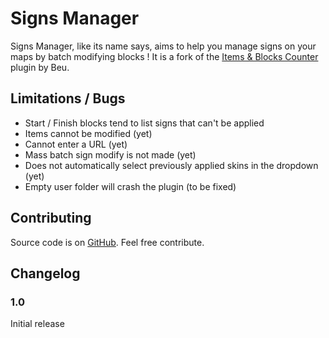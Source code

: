 # Signs Manager

Signs Manager, like its name says, aims to help you manage signs on your maps by batch modifying blocks !
It is a fork of the [Items & Blocks Counter](https://openplanet.dev/plugin/blocksitemscounter) plugin by Beu.

## Limitations / Bugs
- Start / Finish blocks tend to list signs that can't be applied
- Items cannot be modified (yet)
- Cannot enter a URL (yet)
- Mass batch sign modify is not made (yet)
- Does not automatically select previously applied skins in the dropdown (yet)
- Empty user folder will crash the plugin (to be fixed)

## Contributing
Source code is on [GitHub](https://github.com/bmx22c/Plugin_SignsManager). Feel free contribute.

## Changelog
### 1.0
Initial release